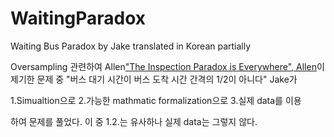 # WaitingParadox
Waiting Bus Paradox by Jake translated in Korean partially

Oversampling 관련하여 Allen["The Inspection Paradox is Everywhere", Allen](http://allendowney.blogspot.com/2015/08/the-inspection-paradox-is-everywhere.html)이 제기한 문제 중 "버스 대기 시간이 버스 도착 시간 간격의 1/2이 아니다" Jake가 

1.Simualtion으로 
2.가능한 mathmatic formalization으로 
3.실제 data를 이용

하여 문제를 풀었다. 이 중 1.2.는 유사하나 실제 data는 그렇지 않다.

